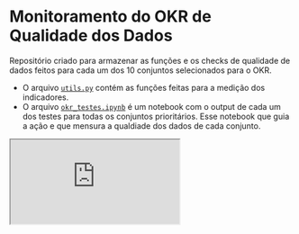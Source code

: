 # Monitoramento do OKR de Qualidade dos Dados

Repositório criado para armazenar as funções e os checks de qualidade de dados feitos para cada um dos 10 conjuntos selecionados para o OKR.

- O arquivo [`utils.py`](https://docs.python.org/3/tutorial/errors.html) contém as funções feitas para a medição dos indicadores.
- O arquivo [`okr_testes.ipynb`]() é um notebook com o output de cada um dos testes para todas os conjuntos prioritários. Esse notebook que guia a ação e que mensura a qualdiade dos dados de cada conjunto.

<iframe src="https://docs.google.com/spreadsheets/d/e/2PACX-1vRy0IOU2P2a4ALwfpbjxttjWuYumsvcSTYxrBDWCZKf70mAoJmYdIrs33oK1__UPzCKOkDOgBckOpXY/pubhtml?gid=1115838130&single=true"></iframe>
